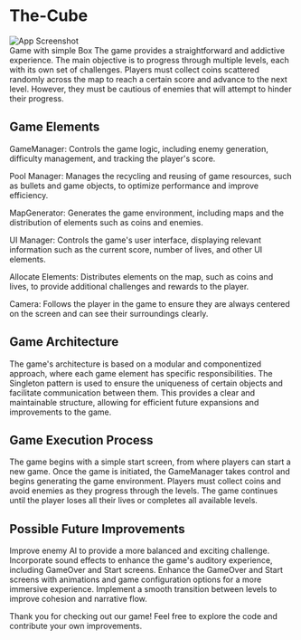 # The-Cube
![App Screenshot](https://i.imgur.com/kzoTbFG.jpeg)   
Game with simple Box
The game provides a straightforward and addictive experience. The main objective is to progress through multiple levels, each with its own set of challenges. Players must collect coins scattered randomly across the map to reach a certain score and advance to the next level. However, they must be cautious of enemies that will attempt to hinder their progress.

## Game Elements
GameManager: Controls the game logic, including enemy generation, difficulty management, and tracking the player's score.

Pool Manager: Manages the recycling and reusing of game resources, such as bullets and game objects, to optimize performance and improve efficiency.

MapGenerator: Generates the game environment, including maps and the distribution of elements such as coins and enemies.

UI Manager: Controls the game's user interface, displaying relevant information such as the current score, number of lives, and other UI elements.

Allocate Elements: Distributes elements on the map, such as coins and lives, to provide additional challenges and rewards to the player.

Camera: Follows the player in the game to ensure they are always centered on the screen and can see their surroundings clearly.

## Game Architecture
The game's architecture is based on a modular and componentized approach, where each game element has specific responsibilities. The Singleton pattern is used to ensure the uniqueness of certain objects and facilitate communication between them. This provides a clear and maintainable structure, allowing for efficient future expansions and improvements to the game.

## Game Execution Process
The game begins with a simple start screen, from where players can start a new game. Once the game is initiated, the GameManager takes control and begins generating the game environment. Players must collect coins and avoid enemies as they progress through the levels. The game continues until the player loses all their lives or completes all available levels.

## Possible Future Improvements
Improve enemy AI to provide a more balanced and exciting challenge.
Incorporate sound effects to enhance the game's auditory experience, including GameOver and Start screens.
Enhance the GameOver and Start screens with animations and game configuration options for a more immersive experience.
Implement a smooth transition between levels to improve cohesion and narrative flow.

Thank you for checking out our game! Feel free to explore the code and contribute your own improvements.
